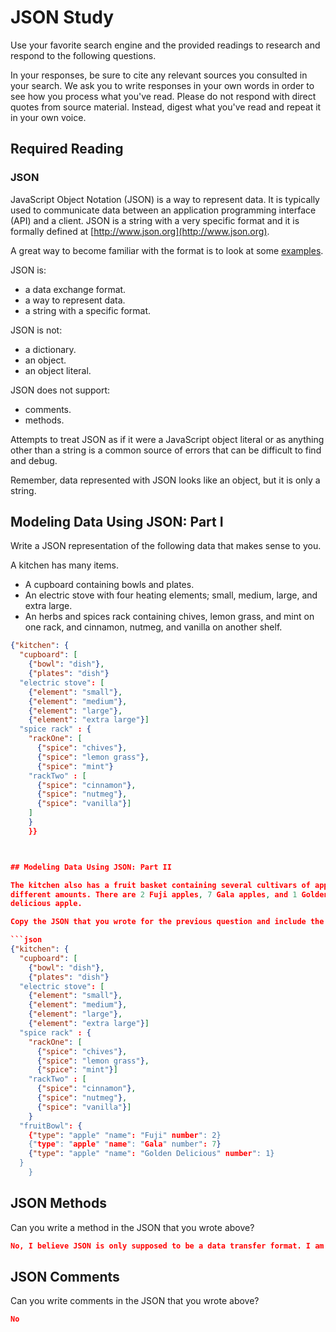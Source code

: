# JSON Study

Use your favorite search engine and the provided readings to research and
respond to the following questions.

In your responses, be sure to cite any relevant sources you consulted in your
search. We ask you to write responses in your own words in order to see how you
process what you've read. Please do not respond with direct quotes from source
material. Instead, digest what you've read and repeat it in your own voice.

## Required Reading

### JSON

JavaScript Object Notation (JSON) is a way to represent data. It is typically used to communicate data
between an application programming interface (API) and a client. JSON is a string with a very specific format and it is formally defined at [http://www.json.org](http://www.json.org).

A great way to become familiar with the format is to look at some [examples](http://www.json.org/example.html).

JSON is:
-   a data exchange format.
-   a way to represent data.
-   a string with a specific format.

JSON is not:
-   a dictionary.
-   an object.
-   an object literal.

JSON does not support:
-   comments.
-   methods.

Attempts to treat JSON as if it were a JavaScript object literal or as anything
other than a string is a common source of errors that can be difficult to find
and debug.

Remember, data represented with JSON looks like an object, but it is only a
string.

## Modeling Data Using JSON: Part I

Write a JSON representation of the following data that makes sense to you.

A kitchen has many items.
-   A cupboard containing bowls and plates.
-   An electric stove with four heating elements; small, medium, large, and
    extra large.
-   An herbs and spices rack containing chives, lemon grass, and mint on one
    rack, and cinnamon, nutmeg, and vanilla on another shelf.

```json
{"kitchen": {
  "cupboard": [
    {"bowl": "dish"},
    {"plates": "dish"}
  "electric stove": [
    {"element": "small"},
    {"element": "medium"},
    {"element": "large"},
    {"element": "extra large"}]
  "spice rack" : {
    "rackOne": [
      {"spice": "chives"},
      {"spice": "lemon grass"},
      {"spice": "mint"}
    "rackTwo" : [
      {"spice": "cinnamon"},
      {"spice": "nutmeg"},
      {"spice": "vanilla"}]
    ]
    }
    }}



## Modeling Data Using JSON: Part II

The kitchen also has a fruit basket containing several cultivars of apples in
different amounts. There are 2 Fuji apples, 7 Gala apples, and 1 Golden
delicious apple.

Copy the JSON that you wrote for the previous question and include the new information about the kitchen.

```json
{"kitchen": {
  "cupboard": [
    {"bowl": "dish"},
    {"plates": "dish"}
  "electric stove": [
    {"element": "small"},
    {"element": "medium"},
    {"element": "large"},
    {"element": "extra large"}]
  "spice rack" : {
    "rackOne": [
      {"spice": "chives"},
      {"spice": "lemon grass"},
      {"spice": "mint"}]
    "rackTwo" : [
      {"spice": "cinnamon"},
      {"spice": "nutmeg"},
      {"spice": "vanilla"}]
    }
  "fruitBowl": {
    {"type": "apple" "name": "Fuji" number": 2}
    {"type": "apple" "name": "Gala" number": 7}
    {"type": "apple" "name": "Golden Delicious" number": 1}
  }
    }
```

## JSON Methods

Can you write a method in the JSON that you wrote above?

```json
No, I believe JSON is only supposed to be a data transfer format. I am not sure that a method would qualify.
```

## JSON Comments

Can you write comments in the JSON that you wrote above?

```json
No
```
